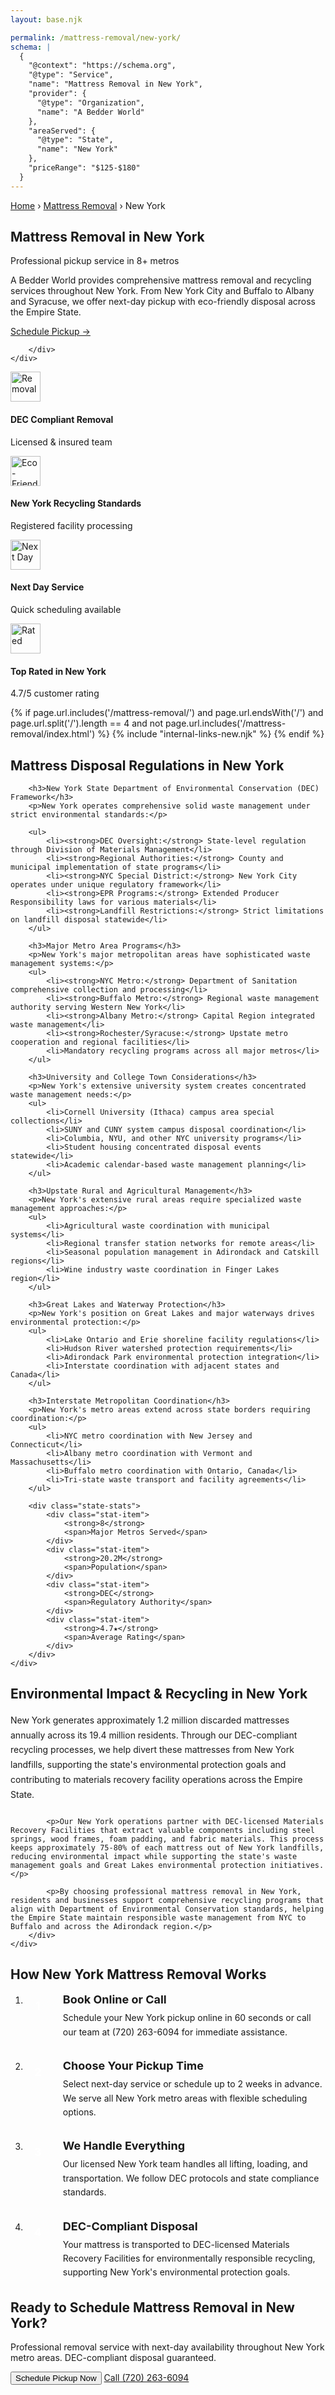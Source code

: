 ```yaml
---
layout: base.njk

permalink: /mattress-removal/new-york/
schema: |
  {
    "@context": "https://schema.org",
    "@type": "Service",
    "name": "Mattress Removal in New York",
    "provider": {
      "@type": "Organization", 
      "name": "A Bedder World"
    },
    "areaServed": {
      "@type": "State",
      "name": "New York"
    },
    "priceRange": "$125-$180"
  }
---
```


<!-- Breadcrumbs -->
<div class="breadcrumbs">
    <div class="container">
        <a href="/">Home</a>
        <span>›</span>
        <a href="/mattress-removal/">Mattress Removal</a>
        <span>›</span>
        <span>New York</span>
    </div>
</div>

<!-- Hero Section -->
<section class="hero">
    <div class="container">
        <h1 class="hero-title">Mattress Removal in New York</h1>
        <p class="hero-subtitle">Professional pickup service in 8+ metros</p>
        <p class="hero-description">
            A Bedder World provides comprehensive mattress removal and recycling services 
            throughout New York. From New York City and Buffalo to Albany and Syracuse, 
            we offer next-day pickup with eco-friendly disposal across the Empire State.
        </p>
        <div class="hero-actions">
            <a href="#" class="btn btn-primary btn-xl zenbooker-inline-button" onclick="Zenbooker.showPopupWidget('https://widget.zenbooker.com/book/1607719749466x229623059118359230?embed=true');return false;">
                Schedule Pickup →
            </a>

        </div>
    </div>
</section>

<!-- Service Icons Bar -->
<section class="service-icons-bar">
    <div class="container">
        <div class="service-icons-grid">
            <div class="service-icon-item">
                <img src="/images/icons/removal-icon.png" alt="Removal" width="48" height="48" loading="lazy">
                <h4>DEC Compliant Removal</h4>
                <p>Licensed & insured team</p>
            </div>
            <div class="service-icon-item">
                <img src="/images/icons/recycle-mattress-icon-2.png" alt="Eco-Friendly" width="48" height="48" loading="lazy">
                <h4>New York Recycling Standards</h4>
                <p>Registered facility processing</p>
            </div>
            <div class="service-icon-item">
                <img src="/images/icons/trusted-service-icon.png" alt="Next Day" width="48" height="48" loading="lazy">
                <h4>Next Day Service</h4>
                <p>Quick scheduling available</p>
            </div>
            <div class="service-icon-item">
                <img src="/images/icons/5-star-rating-icon.png" alt="Rated" width="48" height="48" loading="lazy">
                <h4>Top Rated in New York</h4>
                <p>4.7/5 customer rating</p>
            </div>
        </div>
    </div>
</section>

{% if page.url.includes('/mattress-removal/') and page.url.endsWith('/') and page.url.split('/').length == 4 and not page.url.includes('/mattress-removal/index.html') %}
{% include "internal-links-new.njk" %}
{% endif %}

<!-- State Info -->
<section class="section" style="background-color: var(--gray-50);">
    <div class="container">
        <h2>Mattress Disposal Regulations in New York</h2>
        
        <h3>New York State Department of Environmental Conservation (DEC) Framework</h3>
        <p>New York operates comprehensive solid waste management under strict environmental standards:</p>
        
        <ul>
            <li><strong>DEC Oversight:</strong> State-level regulation through Division of Materials Management</li>
            <li><strong>Regional Authorities:</strong> County and municipal implementation of state programs</li>
            <li><strong>NYC Special District:</strong> New York City operates under unique regulatory framework</li>
            <li><strong>EPR Programs:</strong> Extended Producer Responsibility laws for various materials</li>
            <li><strong>Landfill Restrictions:</strong> Strict limitations on landfill disposal statewide</li>
        </ul>
        
        <h3>Major Metro Area Programs</h3>
        <p>New York's major metropolitan areas have sophisticated waste management systems:</p>
        <ul>
            <li><strong>NYC Metro:</strong> Department of Sanitation comprehensive collection and processing</li>
            <li><strong>Buffalo Metro:</strong> Regional waste management authority serving Western New York</li>
            <li><strong>Albany Metro:</strong> Capital Region integrated waste management</li>
            <li><strong>Rochester/Syracuse:</strong> Upstate metro cooperation and regional facilities</li>
            <li>Mandatory recycling programs across all major metros</li>
        </ul>
        
        <h3>University and College Town Considerations</h3>
        <p>New York's extensive university system creates concentrated waste management needs:</p>
        <ul>
            <li>Cornell University (Ithaca) campus area special collections</li>
            <li>SUNY and CUNY system campus disposal coordination</li>
            <li>Columbia, NYU, and other NYC university programs</li>
            <li>Student housing concentrated disposal events statewide</li>
            <li>Academic calendar-based waste management planning</li>
        </ul>
        
        <h3>Upstate Rural and Agricultural Management</h3>
        <p>New York's extensive rural areas require specialized waste management approaches:</p>
        <ul>
            <li>Agricultural waste coordination with municipal systems</li>
            <li>Regional transfer station networks for remote areas</li>
            <li>Seasonal population management in Adirondack and Catskill regions</li>
            <li>Wine industry waste coordination in Finger Lakes region</li>
        </ul>
        
        <h3>Great Lakes and Waterway Protection</h3>
        <p>New York's position on Great Lakes and major waterways drives environmental protection:</p>
        <ul>
            <li>Lake Ontario and Erie shoreline facility regulations</li>
            <li>Hudson River watershed protection requirements</li>
            <li>Adirondack Park environmental protection integration</li>
            <li>Interstate coordination with adjacent states and Canada</li>
        </ul>
        
        <h3>Interstate Metropolitan Coordination</h3>
        <p>New York's metro areas extend across state borders requiring coordination:</p>
        <ul>
            <li>NYC metro coordination with New Jersey and Connecticut</li>
            <li>Albany metro coordination with Vermont and Massachusetts</li>
            <li>Buffalo metro coordination with Ontario, Canada</li>
            <li>Tri-state waste transport and facility agreements</li>
        </ul>
        
        <div class="state-stats">
            <div class="stat-item">
                <strong>8</strong>
                <span>Major Metros Served</span>
            </div>
            <div class="stat-item">
                <strong>20.2M</strong>
                <span>Population</span>
            </div>
            <div class="stat-item">
                <strong>DEC</strong>
                <span>Regulatory Authority</span>
            </div>
            <div class="stat-item">
                <strong>4.7★</strong>
                <span>Average Rating</span>
            </div>
        </div>
    </div>
</section>

<!-- Environmental Impact -->
<section class="section">
    <div class="container">
        <h2>Environmental Impact & Recycling in New York</h2>
        <div class="environmental-content">
            <p>New York generates approximately 1.2 million discarded mattresses annually across its 19.4 million residents. Through our DEC-compliant recycling processes, we help divert these mattresses from New York landfills, supporting the state's environmental protection goals and contributing to materials recovery facility operations across the Empire State.</p>

            <p>Our New York operations partner with DEC-licensed Materials Recovery Facilities that extract valuable components including steel springs, wood frames, foam padding, and fabric materials. This process keeps approximately 75-80% of each mattress out of New York landfills, reducing environmental impact while supporting the state's waste management goals and Great Lakes environmental protection initiatives.</p>

            <p>By choosing professional mattress removal in New York, residents and businesses support comprehensive recycling programs that align with Department of Environmental Conservation standards, helping the Empire State maintain responsible waste management from NYC to Buffalo and across the Adirondack region.</p>
        </div>
    </div>
</section>

<!-- PRICING SECTION REMOVED
<section class="section" style="background-color: var(--gray-50);">
    <div class="container">
        <h2>Transparent Pricing Throughout New York</h2>
        <p class="pricing-subtitle">No hidden fees. No surprises. 100% upfront pricing across all New York metro areas.</p>

        <div class="transparent-pricing-grid">
            <div class="transparent-pricing-card">
                <h3 class="pricing-card-title">1st Piece</h3>
                <div class="pricing-card-price">$125</div>
                <div class="pricing-card-subtitle">Single mattress (any size)</div>
                <ul class="pricing-card-features">
                    <li>✓ Twin to California King</li>
                    <li>✓ Memory foam or spring</li>
                    <li>✓ Curbside or in-home pickup</li>
                    <li>✓ DEC-compliant disposal</li>
                    <li>✓ Next-day service available</li>
                </ul>
            </div>

            <div class="transparent-pricing-card pricing-featured">
                <div class="popular-badge">MOST POPULAR</div>
                <h3 class="pricing-card-title">2 Pieces</h3>
                <div class="pricing-card-price">$155</div>
                <div class="pricing-card-subtitle">Mattress + Box Spring</div>
                <ul class="pricing-card-features">
                    <li>✓ Complete bed set removal</li>
                    <li>✓ Any mattress size</li>
                    <li>✓ Box spring or foundation</li>
                    <li>✓ New York compliant preparation</li>
                    <li>✓ Next-day service available</li>
                </ul>
            </div>

            <div class="transparent-pricing-card">
                <h3 class="pricing-card-title">3 Pieces</h3>
                <div class="pricing-card-price">$180</div>
                <div class="pricing-card-subtitle">Mattress + Box Spring + Frame</div>
                <ul class="pricing-card-features">
                    <li>✓ Full bedroom set</li>
                    <li>✓ Includes bed frame</li>
                    <li>✓ Metal or wood frames</li>
                    <li>✓ Complete disassembly</li>
                    <li>✓ Next-day service available</li>
                </ul>
            </div>
        </div>

        <div class="pricing-cta">
            <button class="btn btn-primary btn-lg zenbooker-inline-button" onclick="Zenbooker.showPopupWidget('https://widget.zenbooker.com/book/1607719749466x229623059118359230?embed=true');return false;">
                Book Online Now →
            </button>
        </div>

        <p class="pricing-bottom-note">
            All prices include pickup, transportation, and eco-friendly disposal with DEC regulation compliance. Additional charges may apply for stairs ($10/flight) or long carry distances over 75 feet.
        </p>
    </div>
</section>
END PRICING SECTION REMOVED -->

<!-- How It Works -->
<section class="section">
    <div class="container">
        <h2>How New York Mattress Removal Works</h2>
        <ol class="how-it-works-list">
            <li>
                <strong>Book Online or Call</strong>
                <p>Schedule your New York pickup online in 60 seconds or call our team at (720) 263-6094 for immediate assistance.</p>
            </li>
            <li>
                <strong>Choose Your Pickup Time</strong>
                <p>Select next-day service or schedule up to 2 weeks in advance. We serve all New York metro areas with flexible scheduling options.</p>
            </li>
            <li>
                <strong>We Handle Everything</strong>
                <p>Our licensed New York team handles all lifting, loading, and transportation. We follow DEC protocols and state compliance standards.</p>
            </li>
            <li>
                <strong>DEC-Compliant Disposal</strong>
                <p>Your mattress is transported to DEC-licensed Materials Recovery Facilities for environmentally responsible recycling, supporting New York's environmental protection goals.</p>
            </li>
        </ol>
    </div>
</section>

<!-- Final CTA -->
<section class="final-cta">
    <div class="container">
        <div class="cta-content">
            <h2>Ready to Schedule Mattress Removal in New York?</h2>
            <p>Professional removal service with next-day availability throughout New York metro areas. DEC-compliant disposal guaranteed.</p>
            <div class="cta-actions">
                <button class="btn btn-primary btn-lg zenbooker-inline-button" onclick="Zenbooker.showPopupWidget('https://widget.zenbooker.com/book/1607719749466x229623059118359230?embed=true');return false;">
                    Schedule Pickup Now
                </button>
                <a href="tel:7202636094" class="btn btn-secondary btn-lg">
                    Call (720) 263-6094
                </a>
            </div>
        </div>
    </div>
</section>

<style>
.state-stats {
    display: flex;
    justify-content: center;
    gap: 48px;
    margin-top: 48px;
    flex-wrap: wrap;
}

.stat-item {
    text-align: center;
    display: flex;
    flex-direction: column;
}

.stat-item strong {
    font-size: 2.25rem;
    color: var(--primary-green);
    font-weight: 800;
    line-height: 1;
}

.stat-item span {
    color: var(--gray-600);
    font-size: 0.875rem;
    text-transform: uppercase;
    letter-spacing: 0.05em;
    margin-top: 8px;
}

.regulation-content {
    max-width: 800px;
    margin: 0 auto 48px;
}

.regulation-content h3 {
    color: var(--gray-900);
    margin-top: 32px;
    margin-bottom: 16px;
    font-size: 1.25rem;
}

.regulation-content h3:first-child {
    margin-top: 0;
}

.environmental-content {
    max-width: 800px;
    margin: 0 auto;
}

.environmental-content p {
    margin-bottom: 24px;
    line-height: 1.7;
}

/* PRICING CSS REMOVED - classes: transparent-pricing-grid, transparent-pricing-card, pricing-featured, popular-badge, pricing-card-title, pricing-card-price, pricing-card-subtitle, pricing-card-features, pricing-cta, pricing-bottom-note */

.how-it-works-list {
    max-width: 700px;
    margin: 0 auto;
    counter-reset: step-counter;
}

.how-it-works-list li {
    margin-bottom: 32px;
    position: relative;
    padding-left: 60px;
    counter-increment: step-counter;
}

.how-it-works-list li:before {
    content: counter(step-counter);
    position: absolute;
    left: 0;
    top: 0;
    width: 40px;
    height: 40px;
    background: var(--primary-green);
    color: white;
    border-radius: 50%;
    display: flex;
    align-items: center;
    justify-content: center;
    font-weight: 700;
    font-size: 1.125rem;
}

.how-it-works-list strong {
    display: block;
    color: var(--gray-900);
    font-size: 1.125rem;
    margin-bottom: 8px;
}

.how-it-works-list p {
    color: var(--gray-700);
    line-height: 1.6;
    margin: 0;
}

h3 {
    color: var(--gray-800);
    margin-top: 32px;
    margin-bottom: 16px;
}

ul {
    margin-bottom: 24px;
}

li {
    margin-bottom: 8px;
}
</style>